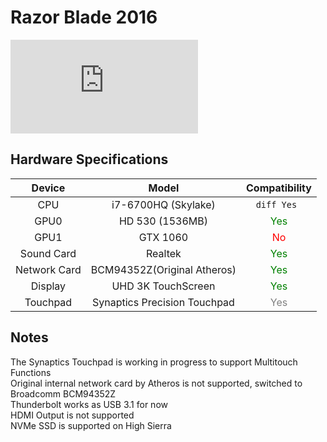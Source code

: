 # Razor Blade 2016
![TonyMacX86](https://www.tonymacx86.com/proxy.php?image=https%3A%2F%2Fassets.razerzone.com%2Feeimages%2Fproducts%2F26727%2Frzrblade14-15.png&hash=2cf9cd7c4515a195a517cd0a31cc3f8e)
## Hardware Specifications
| Device | Model | Compatibility |
| :-: | :-: | :-: |
| CPU | i7-6700HQ (Skylake) | ```diff Yes ``` |
| GPU0 | HD 530 (1536MB) | <font color=green>Yes</font> |
| GPU1 | GTX 1060 | <font color=red>No</font> |
| Sound Card | Realtek | <font color=green>Yes</font> |
| Network Card | BCM94352Z(Original Atheros) | <font color=green>Yes</font> |
| Display | UHD 3K TouchScreen | <font color=green>Yes</font> |
| Touchpad | Synaptics Precision Touchpad | <font color=gray>Yes</font> |

## Notes
The Synaptics Touchpad is working in progress to support Multitouch Functions  
Original internal network card by Atheros is not supported, switched to Broadcomm BCM94352Z  
Thunderbolt works as USB 3.1 for now  
HDMI Output is not supported  
NVMe SSD is supported on High Sierra
